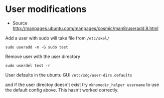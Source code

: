 # User modifications

* Source http://manpages.ubuntu.com/manpages/cosmic/man8/useradd.8.html

Add a user with sudo will take file from `/etc/skel/`

```
sudo useradd -m -G sudo test
```

Remove user with the user directory

```
sudo userdel test -r
```

User defaults in the ubuntu GUI `/etc/xdg/user-dirs.defaults`

and if the user directoy doesn't exist try `mkhomedir_helper username` to use the default config above. This hasn't worked correctly.
